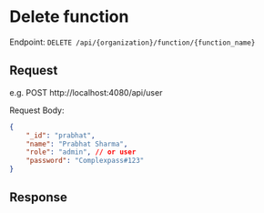 # Delete function

Endpoint: `DELETE /api/{organization}/function/{function_name}`

## Request

e.g. 
POST http://localhost:4080/api/user

Request Body: 

```json
{ 
    "_id": "prabhat",
	"name": "Prabhat Sharma",
	"role": "admin", // or user
	"password": "Complexpass#123"
}
```

## Response
